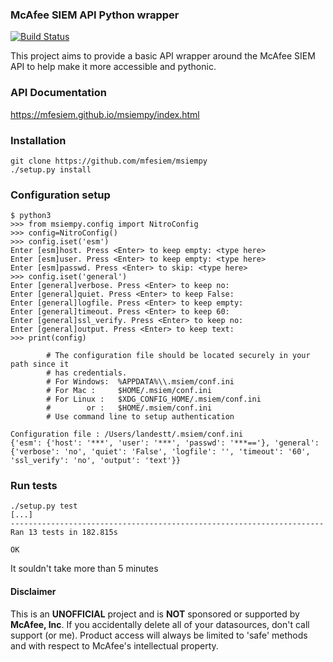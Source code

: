 ### McAfee SIEM API Python wrapper
[![Build Status](https://travis-ci.org/mfesiem/msiempy.svg?branch=master)](https://travis-ci.org/mfesiem/msiempy)

This project aims to provide a basic API wrapper around the McAfee SIEM API to help make it more 
accessible and pythonic. 

### API Documentation
https://mfesiem.github.io/msiempy/index.html

### Installation 
```
git clone https://github.com/mfesiem/msiempy
./setup.py install
```

### Configuration setup
```
$ python3
>>> from msiempy.config import NitroConfig
>>> config=NitroConfig()
>>> config.iset('esm')
Enter [esm]host. Press <Enter> to keep empty: <type here>
Enter [esm]user. Press <Enter> to keep empty: <type here>
Enter [esm]passwd. Press <Enter> to skip: <type here>
>>> config.iset('general')
Enter [general]verbose. Press <Enter> to keep no: 
Enter [general]quiet. Press <Enter> to keep False: 
Enter [general]logfile. Press <Enter> to keep empty: 
Enter [general]timeout. Press <Enter> to keep 60: 
Enter [general]ssl_verify. Press <Enter> to keep no: 
Enter [general]output. Press <Enter> to keep text:
>>> print(config)

        # The configuration file should be located securely in your path since it 
        # has credentials.
        # For Windows:  %APPDATA%\\.msiem/conf.ini
        # For Mac :     $HOME/.msiem/conf.ini
        # For Linux :   $XDG_CONFIG_HOME/.msiem/conf.ini
        #        or :   $HOME/.msiem/conf.ini
        # Use command line to setup authentication
        
Configuration file : /Users/landestt/.msiem/conf.ini
{'esm': {'host': '***', 'user': '***', 'passwd': '***=='}, 'general': {'verbose': 'no', 'quiet': 'False', 'logfile': '', 'timeout': '60', 'ssl_verify': 'no', 'output': 'text'}}
```

### Run tests
```
./setup.py test
[...]
----------------------------------------------------------------------
Ran 13 tests in 182.815s

OK
```
It souldn't take more than 5 minutes

#### Disclaimer
This is an **UNOFFICIAL** project and is **NOT** sponsored or supported by **McAfee, Inc**. If you accidentally delete all of your datasources, don't call support (or me). Product access will always be limited to 'safe' methods and with respect to McAfee's intellectual property.
